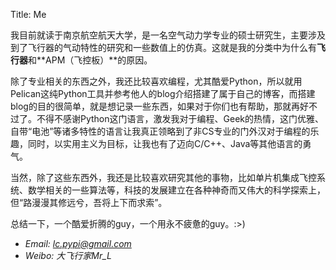 Title: Me

我目前就读于南京航空航天大学，是一名空气动力学专业的硕士研究生，主要涉及到了飞行器的气动特性的研究和一些数值上的仿真。这就是我的分类中为什么有**飞行器**和**APM（飞控板）**的原因。

除了专业相关的东西之外，我还比较喜欢编程，尤其酷爱Python，所以就用Pelican这纯Python工具并参考他人的blog介绍搭建了属于自己的博客，而搭建blog的目的很简单，就是想记录一些东西，如果对于你们也有帮助，那就再好不过了。不得不感谢Python这门语言，激发我对于编程、Geek的热情，这门优雅、自带“电池”等诸多特性的语言让我真正领略到了非CS专业的门外汉对于编程的乐趣，同时，以实用主义为目标，让我也有了迈向C/C++、Java等其他语言的勇气。

当然，除了这些东西外，我还是比较喜欢研究其他的事物，比如单片机集成飞控系统、数学相关的一些算法等，科技的发展建立在各种神奇而又伟大的科学探索上，但“路漫漫其修远兮，吾将上下而求索”。

总结一下，一个酷爱折腾的guy，一个用永不疲惫的guy。:>)

- *Email: lc.pypi@gmail.com*
- *Weibo: 大飞行家Mr_L*
